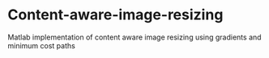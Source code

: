 # Content-aware-image-resizing
Matlab implementation of content aware image resizing using gradients and minimum cost paths
